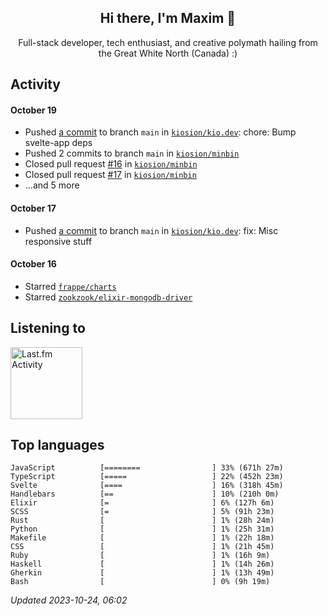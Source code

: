 <!-- deno-fmt-ignore-file -->
<div align="center">
  <h2>Hi there, I'm Maxim 👋</h2>
  <p>Full-stack developer, tech enthusiast, and creative polymath hailing from the Great White North (Canada) :)</p>
</div>


## Activity


#### October 19
* Pushed [a commit](https://github.com/kiosion/kio.dev/commit/933e4a97047298be568beee210900097afd58376) to branch `main` in [`kiosion/kio.dev`](https://github.com/kiosion/kio.dev): chore: Bump svelte\-app deps
* Pushed 2 commits to branch `main` in [`kiosion/minbin`](https://github.com/kiosion/minbin)
* Closed pull request [#16](https://github.com/kiosion/minbin/pull/16) in [`kiosion/minbin`](https://github.com/kiosion/minbin)
* Closed pull request [#17](https://github.com/kiosion/minbin/pull/17) in [`kiosion/minbin`](https://github.com/kiosion/minbin)
* ...and 5 more

#### October 17
* Pushed [a commit](https://github.com/kiosion/kio.dev/commit/cdf411a649764d4edb5fb3099cc9c156b48ecb8a) to branch `main` in [`kiosion/kio.dev`](https://github.com/kiosion/kio.dev): fix: Misc responsive stuff

#### October 16
* Starred [`frappe/charts`](https://github.com/frappe/charts)
* Starred [`zookzook/elixir-mongodb-driver`](https://github.com/zookzook/elixir\-mongodb\-driver)


## Listening to


<a href="https://github.com/kiosion/toru">
  <picture>
    <source media="(prefers-color-scheme: dark)" srcset="https://toru.kio.dev/api/v1/kiosion?blur&border_width=0&border_radius=26&theme=nord">
    <source media="(prefers-color-scheme: light)" srcset="https://toru.kio.dev/api/v1/kiosion?blur&border_width=0&border_radius=26&theme=light">
    <img alt="Last.fm Activity" src="https://toru.kio.dev/api/v1/kiosion?blur&border_width=0&border_radius=26" height="115" />
  </picture>
</a>


## Top languages

```
JavaScript          [========                ] 33% (671h 27m)
TypeScript          [=====                   ] 22% (452h 23m)
Svelte              [====                    ] 16% (318h 45m)
Handlebars          [==                      ] 10% (210h 0m)
Elixir              [=                       ] 6% (127h 6m)
SCSS                [=                       ] 5% (91h 23m)
Rust                [                        ] 1% (28h 24m)
Python              [                        ] 1% (25h 31m)
Makefile            [                        ] 1% (22h 18m)
CSS                 [                        ] 1% (21h 45m)
Ruby                [                        ] 1% (16h 9m)
Haskell             [                        ] 1% (14h 26m)
Gherkin             [                        ] 1% (13h 49m)
Bash                [                        ] 0% (9h 19m)
```

_Updated 2023-10-24, 06:02_
